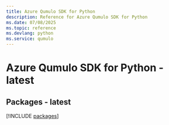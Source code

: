 ```yaml
---
title: Azure Qumulo SDK for Python
description: Reference for Azure Qumulo SDK for Python
ms.date: 07/08/2025
ms.topic: reference
ms.devlang: python
ms.service: qumulo
---
```

# Azure Qumulo SDK for Python - latest
## Packages - latest
[!INCLUDE [packages](qumulo-index.md)]